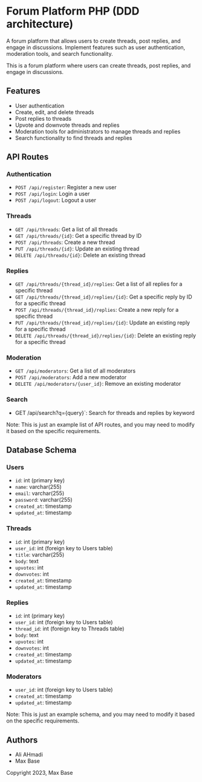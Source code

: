 # Forum Platform PHP (DDD architecture)

A forum platform that allows users to create threads, post replies, and engage in discussions. Implement features such as user authentication, moderation tools, and search functionality.

This is a forum platform where users can create threads, post replies, and engage in discussions.

## Features

- User authentication
- Create, edit, and delete threads
- Post replies to threads
- Upvote and downvote threads and replies
- Moderation tools for administrators to manage threads and replies
- Search functionality to find threads and replies

## API Routes

### Authentication

- `POST /api/register`: Register a new user
- `POST /api/login`: Login a user
- `POST /api/logout`: Logout a user

### Threads

- `GET /api/threads`: Get a list of all threads
- `GET /api/threads/{id}`: Get a specific thread by ID
- `POST /api/threads`: Create a new thread
- `PUT /api/threads/{id}`: Update an existing thread
- `DELETE /api/threads/{id}`: Delete an existing thread

### Replies

- `GET /api/threads/{thread_id}/replies`: Get a list of all replies for a specific thread
- `GET /api/threads/{thread_id}/replies/{id}`: Get a specific reply by ID for a specific thread
- `POST /api/threads/{thread_id}/replies`: Create a new reply for a specific thread
- `PUT /api/threads/{thread_id}/replies/{id}`: Update an existing reply for a specific thread
- `DELETE /api/threads/{thread_id}/replies/{id}`: Delete an existing reply for a specific thread

### Moderation

- `GET /api/moderators`: Get a list of all moderators
- `POST /api/moderators`: Add a new moderator
- `DELETE /api/moderators/{user_id}`: Remove an existing moderator

### Search

- GET /api/search?q={query}`: Search for threads and replies by keyword

Note: This is just an example list of API routes, and you may need to modify it based on the specific requirements.

## Database Schema

### Users

- `id`: int (primary key)
- `name`: varchar(255)
- `email`: varchar(255)
- `password`: varchar(255)
- `created_at`: timestamp
- `updated_at`: timestamp

### Threads

- `id`: int (primary key)
- `user_id`: int (foreign key to Users table)
- `title`: varchar(255)
- `body`: text
- `upvotes`: int
- `downvotes`: int
- `created_at`: timestamp
- `updated_at`: timestamp

### Replies

- `id`: int (primary key)
- `user_id`: int (foreign key to Users table)
- `thread_id`: int (foreign key to Threads table)
- `body`: text
- `upvotes`: int
- `downvotes`: int
- `created_at`: timestamp
- `updated_at`: timestamp

### Moderators

- `user_id`: int (foreign key to Users table)
- `created_at`: timestamp
- `updated_at`: timestamp

Note: This is just an example schema, and you may need to modify it based on the specific requirements.

## Authors

- Ali AHmadi
- Max Base

Copyright 2023, Max Base
